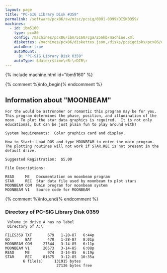 ```yaml
---
layout: page
title: "PC-SIG Library Disk #359"
permalink: /software/pcx86/sw/misc/pcsig/0001-0999/DISK0359/
machines:
  - id: ibm5160
    type: pcx86
    config: /machines/pcx86/ibm/5160/cga/256kb/machine.xml
    diskettes: /machines/pcx86/diskettes.json,/disks/pcsigdisks/pcx86/diskettes.json
    autoGen: true
    autoMount:
      B: "PC-SIG Library Disk 0359"
    autoType: $date\r$time\rB:\rDIR\r
---
```


{% include machine.html id="ibm5160" %}

{% comment %}info_begin{% endcomment %}

## Information about "MOONBEAM"

    For the would be astronomer or romantic this program may be for you.
    This program determines the phase, position, and illumination of the
    moon.  To plot the star data graphics is required.  It is not only
    educational, but can be just plain fun to play around with!
    
    System Requirements:  Color graphics card and display.
    
    How to Start: Load DOS and type MOONBEAM to enter the main program.
    The plotting routines will not work if STAR.REC is not present in the
    default drive.
    
    Suggested Registration:  $5.00
    
    File Descriptions:
    
    READ     ME   Documentation on moonbeam program
    STAR     REC  Star data file used by moonbeam to plot stars
    MOONBEAM COM  Main program for moonbeam system
    MOONBEAM V1   Source code for MOONBEAM
{% comment %}info_end{% endcomment %}


### Directory of PC-SIG Library Disk 0359

     Volume in drive A has no label
     Directory of A:\

    FILES359 TXT       679   1-28-87   6:44p
    GO       BAT       470   1-28-87   8:01p
    MOONBEAM COM     27544   3-14-85   6:11p
    MOONBEAM V1      20573   3-14-85   6:08p
    READ     ME        974   3-14-85   6:19p
    STAR     REC     81675   3-12-85  10:35a
            6 file(s)     131915 bytes
                           27136 bytes free
